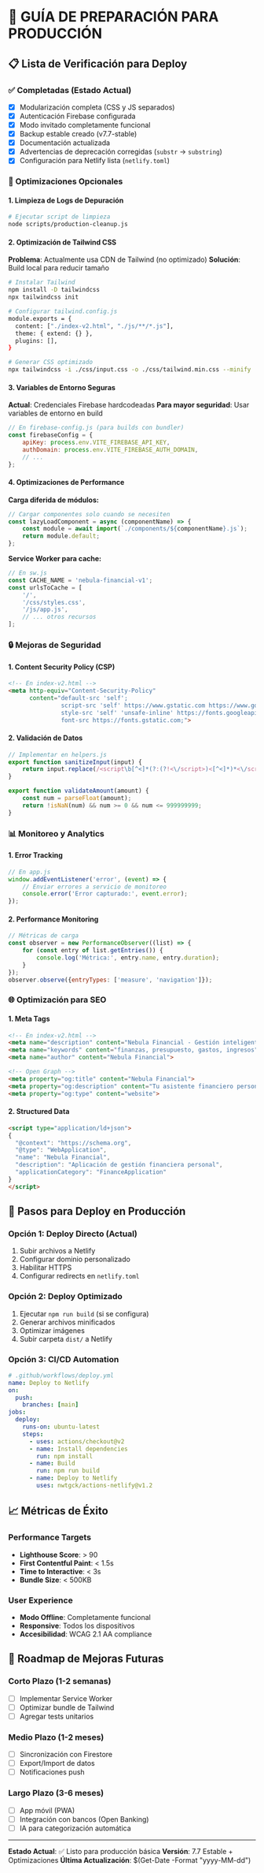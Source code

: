 # 🚀 GUÍA DE PREPARACIÓN PARA PRODUCCIÓN

## 📋 Lista de Verificación para Deploy

### ✅ Completadas (Estado Actual)
- [x] Modularización completa (CSS y JS separados)
- [x] Autenticación Firebase configurada
- [x] Modo invitado completamente funcional
- [x] Backup estable creado (v7.7-stable)
- [x] Documentación actualizada
- [x] Advertencias de deprecación corregidas (`substr` → `substring`)
- [x] Configuración para Netlify lista (`netlify.toml`)

### 🔧 Optimizaciones Opcionales

#### 1. Limpieza de Logs de Depuración
```bash
# Ejecutar script de limpieza
node scripts/production-cleanup.js
```

#### 2. Optimización de Tailwind CSS
**Problema**: Actualmente usa CDN de Tailwind (no optimizado)
**Solución**: Build local para reducir tamaño

```bash
# Instalar Tailwind
npm install -D tailwindcss
npx tailwindcss init

# Configurar tailwind.config.js
module.exports = {
  content: ["./index-v2.html", "./js/**/*.js"],
  theme: { extend: {} },
  plugins: [],
}

# Generar CSS optimizado
npx tailwindcss -i ./css/input.css -o ./css/tailwind.min.css --minify
```

#### 3. Variables de Entorno Seguras
**Actual**: Credenciales Firebase hardcodeadas
**Para mayor seguridad**: Usar variables de entorno en build

```javascript
// En firebase-config.js (para builds con bundler)
const firebaseConfig = {
    apiKey: process.env.VITE_FIREBASE_API_KEY,
    authDomain: process.env.VITE_FIREBASE_AUTH_DOMAIN,
    // ...
};
```

#### 4. Optimizaciones de Performance

**Carga diferida de módulos:**
```javascript
// Cargar componentes solo cuando se necesiten
const lazyLoadComponent = async (componentName) => {
    const module = await import(`./components/${componentName}.js`);
    return module.default;
};
```

**Service Worker para cache:**
```javascript
// En sw.js
const CACHE_NAME = 'nebula-financial-v1';
const urlsToCache = [
    '/',
    '/css/styles.css',
    '/js/app.js',
    // ... otros recursos
];
```

### 🔒 Mejoras de Seguridad

#### 1. Content Security Policy (CSP)
```html
<!-- En index-v2.html -->
<meta http-equiv="Content-Security-Policy" 
      content="default-src 'self'; 
               script-src 'self' https://www.gstatic.com https://www.googleapis.com;
               style-src 'self' 'unsafe-inline' https://fonts.googleapis.com;
               font-src https://fonts.gstatic.com;">
```

#### 2. Validación de Datos
```javascript
// Implementar en helpers.js
export function sanitizeInput(input) {
    return input.replace(/<script\b[^<]*(?:(?!<\/script>)<[^<]*)*<\/script>/gi, '');
}

export function validateAmount(amount) {
    const num = parseFloat(amount);
    return !isNaN(num) && num >= 0 && num <= 999999999;
}
```

### 📊 Monitoreo y Analytics

#### 1. Error Tracking
```javascript
// En app.js
window.addEventListener('error', (event) => {
    // Enviar errores a servicio de monitoreo
    console.error('Error capturado:', event.error);
});
```

#### 2. Performance Monitoring
```javascript
// Métricas de carga
const observer = new PerformanceObserver((list) => {
    for (const entry of list.getEntries()) {
        console.log('Métrica:', entry.name, entry.duration);
    }
});
observer.observe({entryTypes: ['measure', 'navigation']});
```

### 🌐 Optimización para SEO

#### 1. Meta Tags
```html
<!-- En index-v2.html -->
<meta name="description" content="Nebula Financial - Gestión inteligente de finanzas personales">
<meta name="keywords" content="finanzas, presupuesto, gastos, ingresos">
<meta name="author" content="Nebula Financial">

<!-- Open Graph -->
<meta property="og:title" content="Nebula Financial">
<meta property="og:description" content="Tu asistente financiero personal">
<meta property="og:type" content="website">
```

#### 2. Structured Data
```html
<script type="application/ld+json">
{
  "@context": "https://schema.org",
  "@type": "WebApplication",
  "name": "Nebula Financial",
  "description": "Aplicación de gestión financiera personal",
  "applicationCategory": "FinanceApplication"
}
</script>
```

## 🚀 Pasos para Deploy en Producción

### Opción 1: Deploy Directo (Actual)
1. Subir archivos a Netlify
2. Configurar dominio personalizado
3. Habilitar HTTPS
4. Configurar redirects en `netlify.toml`

### Opción 2: Deploy Optimizado
1. Ejecutar `npm run build` (si se configura)
2. Generar archivos minificados
3. Optimizar imágenes
4. Subir carpeta `dist/` a Netlify

### Opción 3: CI/CD Automation
```yaml
# .github/workflows/deploy.yml
name: Deploy to Netlify
on:
  push:
    branches: [main]
jobs:
  deploy:
    runs-on: ubuntu-latest
    steps:
      - uses: actions/checkout@v2
      - name: Install dependencies
        run: npm install
      - name: Build
        run: npm run build
      - name: Deploy to Netlify
        uses: nwtgck/actions-netlify@v1.2
```

## 📈 Métricas de Éxito

### Performance Targets
- **Lighthouse Score**: > 90
- **First Contentful Paint**: < 1.5s
- **Time to Interactive**: < 3s
- **Bundle Size**: < 500KB

### User Experience
- **Modo Offline**: Completamente funcional
- **Responsive**: Todos los dispositivos
- **Accesibilidad**: WCAG 2.1 AA compliance

## 🔄 Roadmap de Mejoras Futuras

### Corto Plazo (1-2 semanas)
- [ ] Implementar Service Worker
- [ ] Optimizar bundle de Tailwind
- [ ] Agregar tests unitarios

### Medio Plazo (1-2 meses)
- [ ] Sincronización con Firestore
- [ ] Export/Import de datos
- [ ] Notificaciones push

### Largo Plazo (3-6 meses)
- [ ] App móvil (PWA)
- [ ] Integración con bancos (Open Banking)
- [ ] IA para categorización automática

---

**Estado Actual**: ✅ Listo para producción básica
**Versión**: 7.7 Estable + Optimizaciones
**Última Actualización**: $(Get-Date -Format "yyyy-MM-dd")
